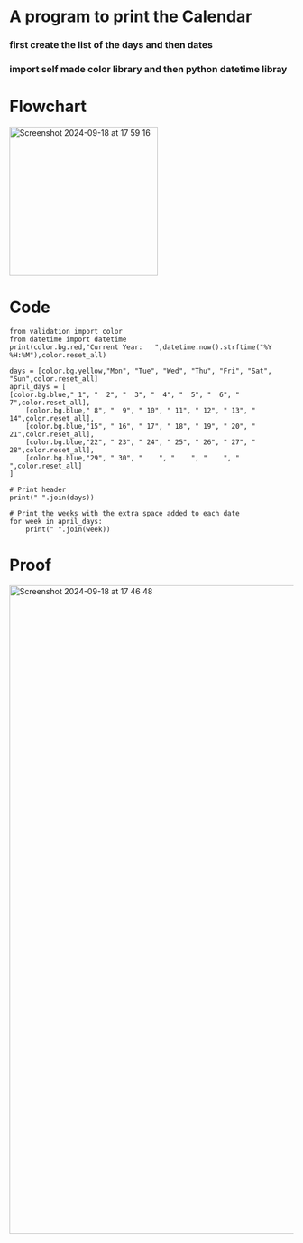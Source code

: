 # A program to print the Calendar 
### first create the list of the days and then dates
### import self made color library and then python datetime libray


# Flowchart
<img width="263" alt="Screenshot 2024-09-18 at 17 59 16" src="https://github.com/user-attachments/assets/498a84ef-9c3a-42f2-a14d-12788c5e25e2">


# Code
```.python
from validation import color
from datetime import datetime
print(color.bg.red,"Current Year:   ",datetime.now().strftime("%Y %H:%M"),color.reset_all)

days = [color.bg.yellow,"Mon", "Tue", "Wed", "Thu", "Fri", "Sat", "Sun",color.reset_all]
april_days = [
[color.bg.blue," 1", "  2", "  3", "  4", "  5", "  6", "  7",color.reset_all],
    [color.bg.blue," 8", "  9", " 10", " 11", " 12", " 13", " 14",color.reset_all],
    [color.bg.blue,"15", " 16", " 17", " 18", " 19", " 20", " 21",color.reset_all],
    [color.bg.blue,"22", " 23", " 24", " 25", " 26", " 27", " 28",color.reset_all],
    [color.bg.blue,"29", " 30", "    ", "    ", "    ", "    ",color.reset_all]
]

# Print header
print(" ".join(days))

# Print the weeks with the extra space added to each date
for week in april_days:
    print(" ".join(week))
```

# Proof
<img width="1147" alt="Screenshot 2024-09-18 at 17 46 48" src="https://github.com/user-attachments/assets/9aa2da57-3c07-47f5-9851-145a847d452b">


